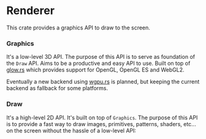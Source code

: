 Renderer
========

This crate provides a graphics API to draw to the screen.

### Graphics
It's a low-level 3D API. The purpose of this API is to serve as foundation of the `Draw` API.
Aims to be a productive and easy API to use. Built on top of [glow.rs](TODO) which provides support for OpenGL, OpenGL ES and WebGL2.

Eventually a new backend using [wgpu.rs](TODO) is planned, but keeping the current backend as fallback for some platforms. 

### Draw 
It's a high-level 2D API. It's built on top of `Graphics`. The purpose of this API is to provide a fast way
to draw images, primitives, patterns, shaders, etc... on the screen without the hassle of a low-level API:

